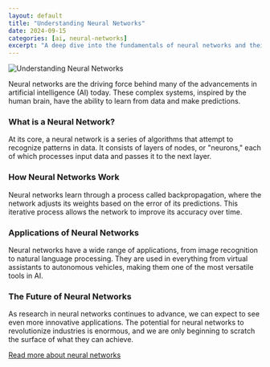 ```yaml
---
layout: default
title: "Understanding Neural Networks"
date: 2024-09-15
categories: [ai, neural-networks]
excerpt: "A deep dive into the fundamentals of neural networks and their applications."
---
```


![Understanding Neural Networks](https://via.placeholder.com/400x200)

Neural networks are the driving force behind many of the advancements in artificial intelligence (AI) today. These complex systems, inspired by the human brain, have the ability to learn from data and make predictions.

### What is a Neural Network?
At its core, a neural network is a series of algorithms that attempt to recognize patterns in data. It consists of layers of nodes, or "neurons," each of which processes input data and passes it to the next layer.

### How Neural Networks Work
Neural networks learn through a process called backpropagation, where the network adjusts its weights based on the error of its predictions. This iterative process allows the network to improve its accuracy over time.

### Applications of Neural Networks
Neural networks have a wide range of applications, from image recognition to natural language processing. They are used in everything from virtual assistants to autonomous vehicles, making them one of the most versatile tools in AI.

### The Future of Neural Networks
As research in neural networks continues to advance, we can expect to see even more innovative applications. The potential for neural networks to revolutionize industries is enormous, and we are only beginning to scratch the surface of what they can achieve.

[Read more about neural networks](#)
